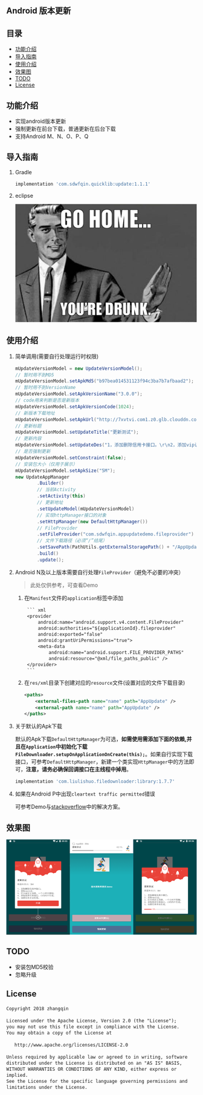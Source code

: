 
## Android 版本更新

## 目录

* [功能介绍](#功能介绍)
* [导入指南](#导入指南)
* [使用介绍](#使用介绍)
* [效果图](#效果图)
* [TODO](#todo)
* [License](#license)

## 功能介绍

- 实现android版本更新
- 强制更新在前台下载，普通更新在后台下载
- 支持Android M、N、O、P、Q

## 导入指南

1. Gradle

    ``` gradle
    implementation 'com.sdwfqin.quicklib:update:1.1.1'
    ```
2. eclipse

    ![goHome](/images/go_home_you_are_drunk.png)

## 使用介绍

1. 简单调用(需要自行处理运行时权限)

    ``` java
    mUpdateVersionModel = new UpdateVersionModel();
    // 暂时用不到MD5
    mUpdateVersionModel.setApkMd5("b97bea014531123f94c3ba7b7afbaad2");
    // 暂时用不到VersionName
    mUpdateVersionModel.setApkVersionName("3.0.0");
    // code用来判断是否是新版本
    mUpdateVersionModel.setApkVersionCode(1024);
    // 新版本下载地址
    mUpdateVersionModel.setApkUrl("http://7xvtvi.com1.z0.glb.clouddn.com/app-release.apk");
    // 更新标题
    mUpdateVersionModel.setUpdateTitle("更新测试");
    // 更新内容
    mUpdateVersionModel.setUpdateDes("1，添加删除信用卡接口。\r\n2，添加vip认证。\r\n3，区分自定义消费，一个小时不限制。\r\n4，添加放弃任务接口，小时内不生成。\r\n5，消费任务手动生成。");
    // 是否强制更新
    mUpdateVersionModel.setConstraint(false);
    // 安装包大小（仅用于展示）
    mUpdateVersionModel.setApkSize("5M");
    new UpdateAppManager
            .Builder()
            // 当前Activity
            .setActivity(this)
            // 更新地址
            .setUpdateModel(mUpdateVersionModel)
            // 实现httpManager接口的对象
            .setHttpManager(new DefaultHttpManager())
            // FileProvider
            .setFileProvider("com.sdwfqin.appupdatedemo.fileprovider")
            // 文件下载路径（必须“/”结尾）
            .setSavePath(PathUtils.getExternalStoragePath() + "/AppUpdate/")
            .build()
            .update();
    ```

2. Android N及以上版本需要自行处理`FileProvider`（避免不必要的冲突）

    > 此处仅供参考，可查看Demo

    1. 在`Manifest`文件的`application`标签中添加

            ``` xml
            <provider
                android:name="android.support.v4.content.FileProvider"
                android:authorities="${applicationId}.fileprovider"
                android:exported="false"
                android:grantUriPermissions="true">
                <meta-data
                    android:name="android.support.FILE_PROVIDER_PATHS"
                    android:resource="@xml/file_paths_public" />
            </provider>
            ```
    2. 在`res/xml`目录下创建对应的`resource`文件(设置对应的文件下载目录)

        ``` xml
        <paths>
            <external-files-path name="name" path="AppUpdate" />
            <external-path name="name" path="AppUpdate" />
        </paths>
        ```

3. 关于默认的Apk下载

    默认的Apk下载`DefaultHttpManager`为可选，**如需使用需添加下面的依赖,并且在`Application`中初始化下载`FileDownloader.setupOnApplicationOnCreate(this);`**。如果自行实现下载接口，可参考`DefaultHttpManager`，新建一个类实现`HttpManager`中的方法即可，**注意，请务必确保回调接口在主线程中掉用**。

    ``` gradle
    implementation 'com.liulishuo.filedownloader:library:1.7.7'
    ```
    
4. 如果在Android P中出现`cleartext traffic permitted`错误

    可参考Demo与[stackoverflow](https://stackoverflow.com/questions/51770323/how-to-solve-android-p-downloadmanager-stopping-with-cleartext-http-traffic-to)中的解决方案。

## 效果图

![](/images/i_01.png)

## TODO

- 安装包MD5校验
- 忽略升级

## License

   	Copyright 2018 zhangqin

    Licensed under the Apache License, Version 2.0 (the "License");
    you may not use this file except in compliance with the License.
    You may obtain a copy of the License at

       http://www.apache.org/licenses/LICENSE-2.0

    Unless required by applicable law or agreed to in writing, software
    distributed under the License is distributed on an "AS IS" BASIS,
    WITHOUT WARRANTIES OR CONDITIONS OF ANY KIND, either express or implied.
    See the License for the specific language governing permissions and
    limitations under the License.
